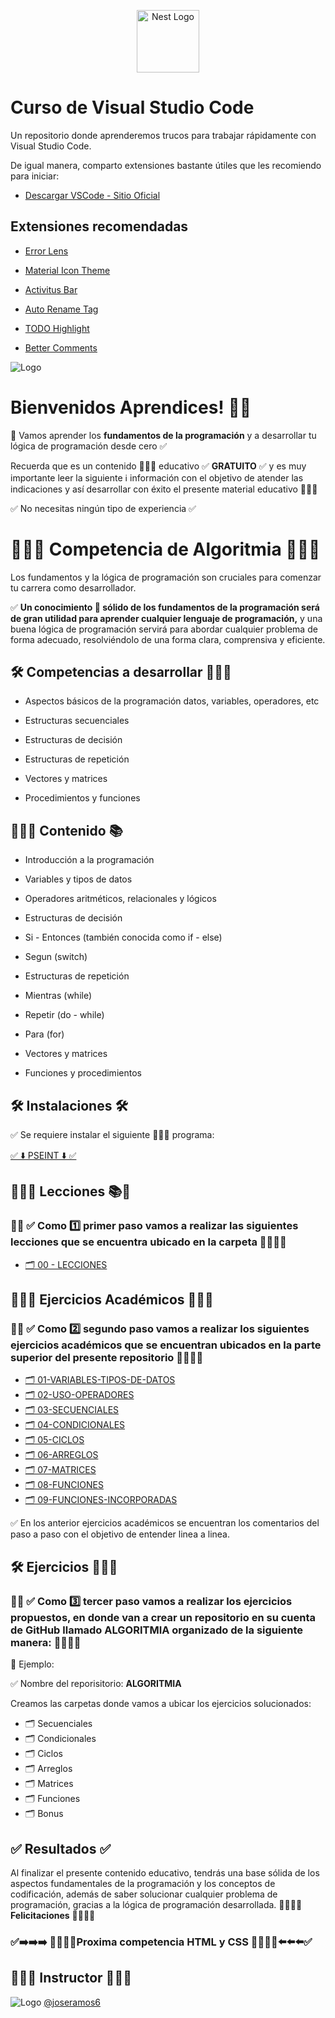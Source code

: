 <p align="center">
  <a href="#" target="blank"><img src="https://devtalles.com/images/vscode.png" width="100" alt="Nest Logo" /></a>
</p>

# Curso de Visual Studio Code

Un repositorio donde aprenderemos trucos para trabajar rápidamente con Visual Studio Code.

De igual manera, comparto extensiones bastante útiles que les recomiendo para iniciar:

- [Descargar VSCode - Sitio Oficial](https://code.visualstudio.com/)

## Extensiones recomendadas

- [Error Lens](https://marketplace.visualstudio.com/items?itemName=usernamehw.errorlens)

- [Material Icon Theme](https://marketplace.visualstudio.com/items?itemName=PKief.material-icon-theme)

- [Activitus Bar](https://marketplace.visualstudio.com/items?itemName=Gruntfuggly.activitusbar)

- [Auto Rename Tag](https://marketplace.visualstudio.com/items?itemName=formulahendry.auto-rename-tag)

- [TODO Highlight](https://marketplace.visualstudio.com/items?itemName=wayou.vscode-todo-highlight)

- [Better Comments](https://marketplace.visualstudio.com/items?itemName=aaron-bond.better-comments)

![Logo](https://yt3.googleusercontent.com/32hnlXfQnfCFH5IK4SsvCtRDb5A3tDsRdFUjsPPIXbyt5jCmL1ZWE6NEjM7OPEs2EdZTKqueAA=w1707-fcrop64=1,00005a57ffffa5a8-k-c0xffffffff-no-nd-rj)

# Bienvenidos Aprendices! 👋🏻

🧠 Vamos aprender los **fundamentos de la programación** y a desarrollar tu lógica de programación desde cero ✅

Recuerda que es un contenido 👨🏻‍💻 educativo ✅ **GRATUITO** ✅ y es muy importante leer la siguiente ℹ️ información con el objetivo de atender las indicaciones y así desarrollar con éxito el presente material educativo 👨🏻‍💻

✅ No necesitas ningún tipo de experiencia ✅

# 👨🏻‍💻 Competencia de Algoritmia 👨🏻‍💻

Los fundamentos y la lógica de programación son cruciales para comenzar tu carrera como desarrollador.

✅ **Un conocimiento 🧠 sólido de los fundamentos de la programación será de gran utilidad para aprender cualquier lenguaje de programación,** y una buena lógica de programación servirá para abordar cualquier problema de forma adecuado, resolviéndolo de una forma clara, comprensiva y eficiente.

## 🛠 Competencias a desarrollar 👨🏻‍💻

- Aspectos básicos de la programación datos, variables, operadores, etc

- Estructuras secuenciales

- Estructuras de decisión

- Estructuras de repetición

- Vectores y matrices

- Procedimientos y funciones

## 👨🏻‍💻 Contenido 📚

- Introducción a la programación

- Variables y tipos de datos

- Operadores aritméticos, relacionales y lógicos

- Estructuras de decisión

- Si - Entonces (también conocida como if - else)

- Segun (switch)

- Estructuras de repetición

- Mientras (while)

- Repetir (do - while)

- Para (for)

- Vectores y matrices

- Funciones y procedimientos

## 🛠 Instalaciones 🛠

✅ Se requiere instalar el siguiente 👨🏻‍💻 programa:

[✅ ⬇️ PSEINT ⬇️ ✅](https://pseint.sourceforge.net/index.php?page=descargas.php)

## 👨🏻‍💻 Lecciones 📚🧠

### 🚨🔔 ✅ Como 1️⃣ primer paso vamos a realizar las siguientes lecciones que se encuentra ubicado en la carpeta 👨🏻‍💻🚀

- [🗂️ 00 - LECCIONES](https://github.com/joseramos6/Algoritmia/tree/main/00-LECCIONES)

## 👨🏻‍💻 Ejercicios Académicos 👨🏻‍💻

### 🚨🔔 ✅ Como 2️⃣ segundo paso vamos a realizar los siguientes ejercicios académicos que se encuentran ubicados en la parte superior del presente repositorio 👨🏻‍💻🚀

- [🗂️ 01-VARIABLES-TIPOS-DE-DATOS](https://github.com/joseramos6/Algoritmia/tree/main/01-VARIABLES-TIPOS-DE-DATOS)
- [🗂️ 02-USO-OPERADORES](https://github.com/joseramos6/Algoritmia/tree/main/02-USO-OPERADORES)
- [🗂️ 03-SECUENCIALES](https://github.com/joseramos6/Algoritmia/tree/main/03-SECUENCIALES)
- [🗂️ 04-CONDICIONALES](https://github.com/joseramos6/Algoritmia/tree/main/04-CONDICIONALES)
- [🗂️ 05-CICLOS](https://github.com/joseramos6/Algoritmia/tree/main/05-CICLOS)
- [🗂️ 06-ARREGLOS](https://github.com/joseramos6/Algoritmia/tree/main/06-ARREGLOS)
- [🗂️ 07-MATRICES](https://github.com/joseramos6/Algoritmia/tree/main/07-MATRICES)
- [🗂️ 08-FUNCIONES](https://github.com/joseramos6/Algoritmia/tree/main/08-FUNCIONES)
- [🗂️ 09-FUNCIONES-INCORPORADAS](https://github.com/joseramos6/Algoritmia/tree/main/09-FUNCIONES-INCORPORADAS)

✅ En los anterior ejercicios académicos se encuentran los comentarios del paso a paso con el objetivo de entender linea a linea.

## 🛠 Ejercicios 👨🏻‍💻

### 🚨🔔 ✅ Como 3️⃣ tercer paso vamos a realizar los ejercicios propuestos, en donde van a crear un repositorio en su cuenta de GitHub llamado ALGORITMIA organizado de la siguiente manera: 👨🏻‍💻🚀

🌟 Ejemplo:

✅ Nombre del reporisitorio: **ALGORITMIA**

Creamos las carpetas donde vamos a ubicar los ejercicios solucionados:

- 🗂️ Secuenciales
- 🗂️ Condicionales
- 🗂️ Ciclos
- 🗂️ Arreglos
- 🗂️ Matrices
- 🗂️ Funciones
- 🗂️ Bonus

## ✅ Resultados ✅

Al finalizar el presente contenido educativo, tendrás una base sólida de los aspectos fundamentales de la programación y los conceptos de codificación, además de saber solucionar cualquier problema de programación, gracias a la lógica de programación desarrollada. 👨🏻‍💻🚀 **Felicitaciones** 🚀👨🏻‍💻

### ✅➡️➡️➡️ 🚀👨🏻‍💻Proxima competencia **HTML y CSS** 👨🏻‍💻🚀⬅️⬅️⬅️✅

## 👨🏻‍💻 Instructor 👨🏻‍💻

![Logo](https://avatars.githubusercontent.com/u/81438413?s=48&v=4) [@joseramos6](https://github.com/joseramos6)
